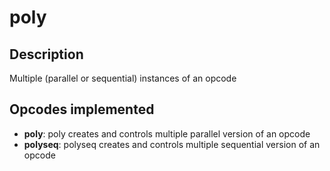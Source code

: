 
# poly

## Description

Multiple (parallel or sequential) instances of an opcode

## Opcodes implemented

* **poly**: poly creates and controls multiple parallel version of an opcode 
* **polyseq**: polyseq creates and controls multiple sequential version of an opcode 
